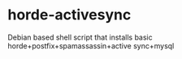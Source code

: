 # horde-activesync
Debian based shell script that installs basic horde+postfix+spamassassin+active sync+mysql

